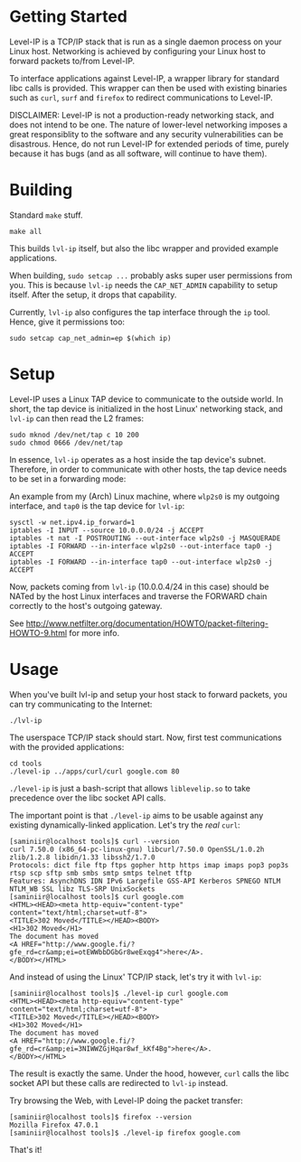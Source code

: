 # Getting Started

Level-IP is a TCP/IP stack that is run as a single daemon process on your Linux host. Networking is achieved by configuring your Linux host to forward packets to/from Level-IP.

To interface applications against Level-IP, a wrapper library for standard libc calls is provided. This wrapper can then be used with existing binaries such as `curl`, `surf` and `firefox` to redirect communications to Level-IP.

DISCLAIMER: Level-IP is not a production-ready networking stack, and does not intend to be one. The nature of lower-level networking imposes a great responsiblity to the software and any security vulnerabilities can be disastrous. Hence, do not run Level-IP for extended periods of time, purely because it has bugs (and as all software, will continue to have them).

# Building

Standard `make` stuff.

    make all

This builds `lvl-ip` itself, but also the libc wrapper and provided example applications.

When building, `sudo setcap ...` probably asks super user permissions from you. This is because `lvl-ip` needs the `CAP_NET_ADMIN` capability to setup itself. After the setup, it drops that capability.

Currently, `lvl-ip` also configures the tap interface through the `ip` tool. Hence, give it permissions too:

    sudo setcap cap_net_admin=ep $(which ip)

# Setup

Level-IP uses a Linux TAP device to communicate to the outside world. In short, the tap device is initialized in the host Linux' networking stack, and `lvl-ip` can then read the L2 frames:

    sudo mknod /dev/net/tap c 10 200
    sudo chmod 0666 /dev/net/tap

In essence, `lvl-ip` operates as a host inside the tap device's subnet. Therefore, in order to communicate with other hosts, the tap device needs to be set in a forwarding mode:

An example from my (Arch) Linux machine, where `wlp2s0` is my outgoing interface, and `tap0` is the tap device for `lvl-ip`:

    sysctl -w net.ipv4.ip_forward=1
    iptables -I INPUT --source 10.0.0.0/24 -j ACCEPT
    iptables -t nat -I POSTROUTING --out-interface wlp2s0 -j MASQUERADE
    iptables -I FORWARD --in-interface wlp2s0 --out-interface tap0 -j ACCEPT
    iptables -I FORWARD --in-interface tap0 --out-interface wlp2s0 -j ACCEPT

Now, packets coming from `lvl-ip` (10.0.0.4/24 in this case) should be NATed by the host Linux interfaces and traverse the FORWARD chain correctly to the host's outgoing gateway.

See http://www.netfilter.org/documentation/HOWTO/packet-filtering-HOWTO-9.html for more info.

# Usage

When you've built lvl-ip and setup your host stack to forward packets, you can try communicating to the Internet:

    ./lvl-ip

The userspace TCP/IP stack should start. Now, first test communications with the provided applications:

    cd tools
    ./level-ip ../apps/curl/curl google.com 80

`./level-ip` is just a bash-script that allows `liblevelip.so` to take precedence over the libc socket API calls. 

The important point is that `./level-ip` aims to be usable against any existing dynamically-linked application. Let's try the _real_ `curl`:

    [saminiir@localhost tools]$ curl --version
    curl 7.50.0 (x86_64-pc-linux-gnu) libcurl/7.50.0 OpenSSL/1.0.2h zlib/1.2.8 libidn/1.33 libssh2/1.7.0
    Protocols: dict file ftp ftps gopher http https imap imaps pop3 pop3s rtsp scp sftp smb smbs smtp smtps telnet tftp
    Features: AsynchDNS IDN IPv6 Largefile GSS-API Kerberos SPNEGO NTLM NTLM_WB SSL libz TLS-SRP UnixSockets
    [saminiir@localhost tools]$ curl google.com
    <HTML><HEAD><meta http-equiv="content-type" content="text/html;charset=utf-8">
    <TITLE>302 Moved</TITLE></HEAD><BODY>
    <H1>302 Moved</H1>
    The document has moved
    <A HREF="http://www.google.fi/?gfe_rd=cr&amp;ei=otEWWbbDGbGr8weExqg4">here</A>.
    </BODY></HTML>

And instead of using the Linux' TCP/IP stack, let's try it with `lvl-ip`:

    [saminiir@localhost tools]$ ./level-ip curl google.com
    <HTML><HEAD><meta http-equiv="content-type" content="text/html;charset=utf-8">
    <TITLE>302 Moved</TITLE></HEAD><BODY>
    <H1>302 Moved</H1>
    The document has moved
    <A HREF="http://www.google.fi/?gfe_rd=cr&amp;ei=3NIWWZGjHqar8wf_kKf4Bg">here</A>.
    </BODY></HTML>

The result is exactly the same. Under the hood, however, `curl` calls the libc socket API but these calls are redirected to `lvl-ip` instead.

Try browsing the Web, with Level-IP doing the packet transfer:

    [saminiir@localhost tools]$ firefox --version
    Mozilla Firefox 47.0.1
    [saminiir@localhost tools]$ ./level-ip firefox google.com

That's it!
